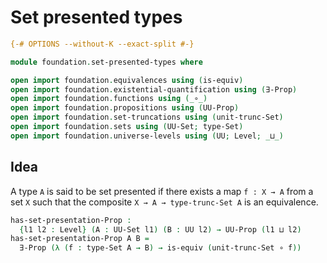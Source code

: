 # Set presented types

```agda
{-# OPTIONS --without-K --exact-split #-}

module foundation.set-presented-types where

open import foundation.equivalences using (is-equiv)
open import foundation.existential-quantification using (∃-Prop)
open import foundation.functions using (_∘_)
open import foundation.propositions using (UU-Prop)
open import foundation.set-truncations using (unit-trunc-Set)
open import foundation.sets using (UU-Set; type-Set)
open import foundation.universe-levels using (UU; Level; _⊔_)
```

## Idea

A type `A` is said to be set presented if there exists a map `f : X → A` from a set `X` such that the composite `X → A → type-trunc-Set A` is an equivalence.

```agda
has-set-presentation-Prop :
  {l1 l2 : Level} (A : UU-Set l1) (B : UU l2) → UU-Prop (l1 ⊔ l2)
has-set-presentation-Prop A B =
  ∃-Prop (λ (f : type-Set A → B) → is-equiv (unit-trunc-Set ∘ f))
```
